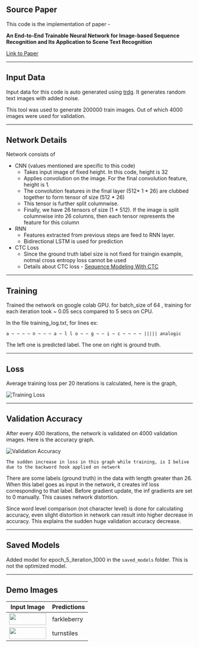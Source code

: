 ## Source Paper

This code is the implementation of paper - 

**An End-to-End Trainable Neural Network for Image-based Sequence Recognition and Its Application to Scene Text Recognition** 

[Link to Paper](https://arxiv.org/abs/1507.05717)

--------
## Input Data

Input data for this code is auto generated using [trdg](https://github.com/Belval/TextRecognitionDataGenerator). It generates random text images with added noise. 

This tool was used to generate 200000 train images. Out of which 4000 images were used for validation. 


--------
## Network Details

Network consists of 
* CNN (values mentioned are specific to this code)
  * Takes input image of fixed height. In this code, height is 32
  * Applies convolution on the image. For the final convolution feature, height is 1. 
  * The convolution features in the final layer (512* 1 * 26) are clubbed together to form tensor of size (512 * 26)
  * This tensor is further split columnwise.
  * Finally, we have 26 tensors of size (1 * 512). If the image is split columnwise into 26 columns, then each tensor represents the feature for this column
* RNN
  * Features extracted from previous steps are feed to RNN layer.
  * Bidirectional LSTM is used for prediction
* CTC Loss
  * Since the ground truth label size is not fixed for traingin example, notmal cross entropy loss cannot be used
  * Details about CTC loss - [Sequence Modeling With CTC ](https://distill.pub/2017/ctc/)

--------
## Training
Trained the network on google colab GPU. 
for batch_size of 64 , training for each iteration took ~ 0.05 secs compared to 5 secs on CPU. 

In the file training_log.txt, for lines ex:

``a ~ ~ ~ ~ n ~ ~ ~ a ~ l l o ~ ~ g ~ ~ i ~ c ~ ~ ~ ~ ||||| analogic ``

The left one is predicted label. The one on right is ground truth. 

--------
## Loss
Average training loss per 20 iterations is calculated, here is the graph, 

![Training Loss](Images/train_loss.png)

--------
## Validation Accuracy
After every 400 iterations, the network is validated on 4000 validation images. Here is the accuracy graph. 

![Validation Accuracy](Images/validation_accuracy.png)

``The sudden increase in loss in this graph while training, is I belive due to the backword hook applied on network``

There are some labels (ground truth) in the data with length greater than 26. When this label goes as input in the network, it creates inf loss corresponding to that label. Before gradient update, the inf gradients are set to 0 manually. This causes network distortion. 

Since word level comparison (not character level) is done for calculating accuracy, even slight distortion in network can result into higher decrease in accuracy. This explains the sudden huge validation accuracy decrease.

--------
## Saved Models
Added model for epoch_5_iteration_1000 in the ``saved_models`` folder. This is not the optimized model. 


--------
## Demo Images

Input Image | Predictions
------------ | -------------
<img src="Images/frackleberry.png" width="100" height="32" /> | farkleberry
<img src="Images/turnstiles.png" width="100" height="32" /> | turnstiles





